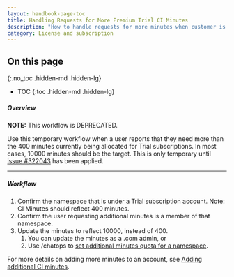 ```yaml
---
layout: handbook-page-toc
title: Handling Requests for More Premium Trial CI Minutes
description: "How to handle requests for more minutes when customer is running Trial Subscription"
category: License and subscription
---
```


## On this page
{:.no_toc .hidden-md .hidden-lg}

- TOC
{:toc .hidden-md .hidden-lg}

##### Overview

**NOTE:** This workflow is DEPRECATED.

Use this temporary workflow when a user reports that they need more than the 400 minutes currently being allocated for Trial subscriptions. In most cases, 10000 minutes should be the target. This is only temporary until [issue #322043](https://gitlab.com/gitlab-org/gitlab/-/issues/322043) has been applied.

______________

##### Workflow

1. Confirm the namespace that is under a Trial subscription account.
   Note: CI Minutes should reflect 400 minutes.
1. Confirm the user requesting additional minutes is a member of that namespace.
1. Update the minutes to reflect 10000, instead of 400.
    1. You can update the minutes as a .com admin, or
    1. Use /chatops to [set additional minutes quota for a namespace](https://about.gitlab.com/handbook/support/workflows/chatops.html#setting-additional-minutes-quota-for-a-namespace).

For more details on adding more minutes to an account, see [Adding additional CI minutes](https://about.gitlab.com/handbook/support/license-and-renewals/workflows/saas/ci_minutes.html).
